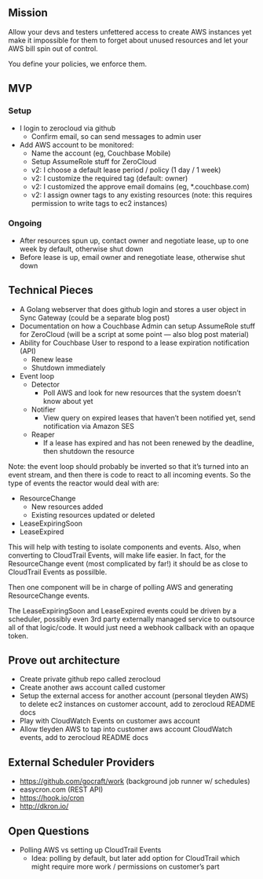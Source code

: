 ## Mission

Allow your devs and testers unfettered access to create AWS instances yet make it impossible for them to forget about unused resources and let your AWS bill spin out of control.

You define your policies, we enforce them.

## MVP

### Setup

- I login to zerocloud via github
     - Confirm email, so can send messages to admin user
- Add AWS account to be monitored:
     - Name the account (eg, Couchbase Mobile)
     - Setup AssumeRole stuff for ZeroCloud
     - v2: I choose a default lease period / policy (1 day / 1 week)
     - v2: I customize the required tag (default: owner)
     - v2: I customized the approve email domains (eg, *.couchbase.com)
     - v2: I assign owner tags to any existing resources (note: this requires permission to write tags to ec2 instances)

### Ongoing

- After resources spun up, contact owner and negotiate lease, up to one week by default, otherwise shut down
- Before lease is up, email owner and renegotiate lease, otherwise shut down

## Technical Pieces

- A Golang webserver that does github login and stores a user object in Sync Gateway  (could be a separate blog post)
- Documentation on how a Couchbase Admin can setup AssumeRole stuff for ZeroCloud (will be a script at some point — also blog post material)
- Ability for Couchbase User to respond to a lease expiration notification (API)
     - Renew lease
     - Shutdown immediately
- Event loop
     - Detector
          - Poll AWS and look for new resources that the system doesn’t know about yet
     - Notifier
          - View query on expired leases that haven’t been notified yet, send notification via Amazon SES
     - Reaper
          - If a lease has expired and has not been renewed by the deadline, then shutdown the resource

Note: the event loop should probably be inverted so that it’s turned into an event stream, and then there is code to react to all incoming events.  So the type of events the reactor would deal with are:

- ResourceChange
     - New resources added
     - Existing resources updated or deleted
- LeaseExpiringSoon
- LeaseExpired

This will help with testing to isolate components and events.  Also, when converting to CloudTrail Events, will make life easier.  In fact, for the ResourceChange event (most complicated by far!) it should be as close to CloudTrail Events as possilble.

Then one component will be in charge of polling AWS and generating ResourceChange events.

The LeaseExpiringSoon and LeaseExpired events could be driven by a scheduler, possibly even 3rd party externally managed service to outsource all of that logic/code.  It would just need a webhook callback with an opaque token.

## Prove out architecture

- Create private github repo called zerocloud
- Create another aws account called customer
- Setup the external access for another account (personal tleyden AWS) to delete ec2 instances on customer account, add to zerocloud README docs
- Play with CloudWatch Events on customer aws account
- Allow tleyden AWS to tap into customer aws account CloudWatch events, add to zerocloud README docs

## External Scheduler Providers

- https://github.com/gocraft/work  (background job runner w/ schedules)
- easycron.com (REST API)
- https://hook.io/cron
- http://dkron.io/

## Open Questions

- Polling AWS vs setting up CloudTrail Events
     - Idea: polling by default, but later add option for CloudTrail which might require more work / permissions on customer’s part

